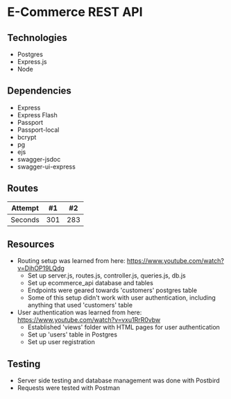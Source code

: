 # E-Commerce REST API

## Technologies
- Postgres
- Express.js
- Node

## Dependencies
- Express
- Express Flash
- Passport
- Passport-local
- bcrypt
- pg
- ejs
- swagger-jsdoc
- swagger-ui-express

## Routes
| Attempt |  #1   |  #2   |
| :-----: | :---: | :---: |
| Seconds |  301  |  283  |

## Resources
- Routing setup was learned from here: https://www.youtube.com/watch?v=DihOP19LQdg
  - Set up server.js, routes.js, controller.js, queries.js, db.js
  - Set up ecommerce_api database and tables
  - Endpoints were geared towards 'customers' postgres table
  - Some of this setup didn't work with user authentication, including anything that used 'customers' table
- User authentication was learned from here: https://www.youtube.com/watch?v=vxu1RrR0vbw
  - Established 'views' folder with HTML pages for user authentication
  - Set up 'users' table in Postgres
  - Set up user registration

## Testing
- Server side testing and database management was done with Postbird
- Requests were tested with Postman